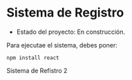 <h1> Sistema de Registro </h1>

- Estado del proyecto: En construcción.

Para ejecutae el sistema, debes poner:

```npm install react```

Sistema de Refistro 2
